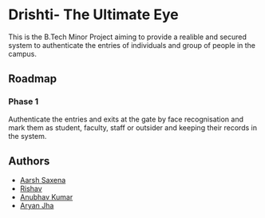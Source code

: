 
# Drishti- The Ultimate Eye

This is the B.Tech Minor Project aiming to provide a realible and secured system to authenticate the entries of individuals and group of people in the campus.



## Roadmap

### Phase 1
Authenticate the entries and exits at the gate by face recognisation and mark them as student, faculty, staff or outsider and keeping their records in the system.


## Authors

- [Aarsh Saxena](https://github.com/aarshsaxena)
- [Rishav](https://github.com/rishav2404)
- [Anubhav Kumar](https://github.com/Anubhav-kr)
- [Aryan Jha](https://github.com/ajhaa-2709)



